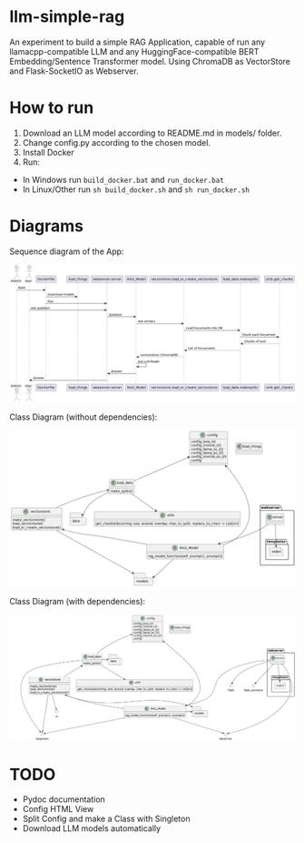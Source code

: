 # llm-simple-rag
An experiment to build a simple RAG Application, capable of run any llamacpp-compatible LLM and any HuggingFace-compatible BERT Embedding/Sentence Transformer model. Using ChromaDB as VectorStore and Flask-SocketIO as Webserver.

# How to run

1. Download an LLM model according to README.md in models/ folder.
2. Change config.py according to the chosen model.
3. Install Docker
4. Run:
 * In Windows run `build_docker.bat` and `run_docker.bat`
 * In Linux/Other run `sh build_docker.sh` and `sh run_docker.sh`

# Diagrams
Sequence diagram of the App:

![Sequence diagram](https://github.com//erickfmm/llm-simple-rag/blob/master/docs/sequence.png?raw=true)

Class Diagram (without dependencies):

![Class Diagram (without dependencies)](https://github.com//erickfmm/llm-simple-rag/blob/master/docs/class-simplified.png?raw=true)


Class Diagram (with dependencies):

![Class Diagram (with dependencies)](https://github.com//erickfmm/llm-simple-rag/blob/master/docs/class-full.png?raw=true)

# TODO

* Pydoc documentation
* Config HTML View
* Split Config and make a Class with Singleton
* Download LLM models automatically
